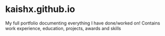 # kaishx.github.io
My full portfolio documenting everything I have done/worked on! Contains work experience, education, projects, awards and skills
